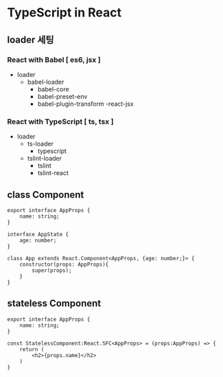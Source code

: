 # TypeScript in React



## loader 세팅

### React with Babel [ es6, jsx ]

- loader
  - babel-loader
    - babel-core
    - babel-preset-env
    - babel-plugin-transform -react-jsx



### React with TypeScript [ ts, tsx ]

- loader
  - ts-loader
    - typescript
  - tslint-loader
    - tslint
    - tslint-react



## class Component

```react
export interface AppProps {
    name: string;
}

interface AppState {
    age: number;
}

class App extends React.Component<AppProps, {age: number;}> {
    constructor(props: AppProps){
        super(props);
    }
}
```



## stateless Component

```react
export interface AppProps {
    name: string;
}

const StatelessComponent:React.SFC<AppProps> = (props:AppProps) => {
    return (
        <h2>{props.name}</h2>
    )
}
```





